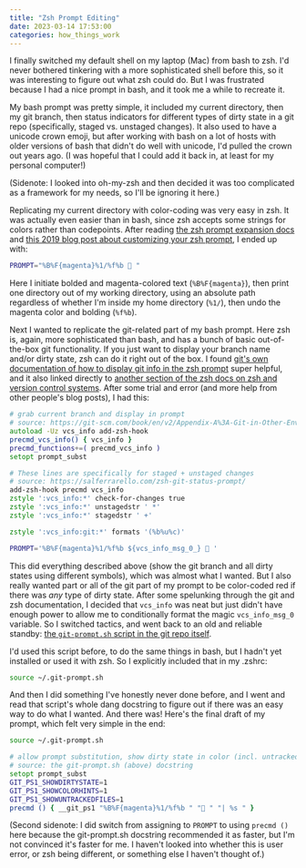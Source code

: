 ```yaml
---
title: "Zsh Prompt Editing"
date: 2023-03-14 17:53:00
categories: how_things_work
---
```


I finally switched my default shell on my laptop (Mac) from bash to zsh. I'd never bothered tinkering with a more sophisticated shell before this, so it was interesting to figure out what zsh could do. But I was frustrated because I had a nice prompt in bash, and it took me a while to recreate it.

My bash prompt was pretty simple, it included my current directory, then my git branch, then status indicators for different types of dirty state in a git repo (specifically, staged vs. unstaged changes). It also used to have a unicode crown emoji, but after working with bash on a lot of hosts with older versions of bash that didn't do well with unicode, I'd pulled the crown out years ago. (I was hopeful that I could add it back in, at least for my personal computer!)

(Sidenote: I looked into oh-my-zsh and then decided it was too complicated as a framework for my needs, so I'll be ignoring it here.)

Replicating my current directory with color-coding was very easy in zsh. It was actually even easier than in bash, since zsh accepts some strings for colors rather than codepoints. After reading [the zsh prompt expansion docs](https://zsh.sourceforge.io/Doc/Release/Prompt-Expansion.html#Prompt-Expansion) and [this 2019 blog post about customizing your zsh prompt](https://scriptingosx.com/2019/07/moving-to-zsh-06-customizing-the-zsh-prompt/), I ended up with:

```zsh
PROMPT="%B%F{magenta}%1/%f%b 👑 "

```

Here I initiate bolded and magenta-colored text (`%B%F{magenta}`), then print one directory out of my working directory, using an absolute path regardless of whether I'm inside my home directory (`%1/`), then undo the magenta color and bolding (`%f%b`).

Next I wanted to replicate the git-related part of my bash prompt. Here zsh is, again, more sophisticated than bash, and has a bunch of basic out-of-the-box git functionality. If you just want to display your branch name and/or dirty state, zsh can do it right out of the box. I found [git's own documentation of how to display git info in the zsh prompt](https://git-scm.com/book/en/v2/Appendix-A%3A-Git-in-Other-Environments-Git-in-Zsh) super helpful, and it also linked directly to [another section of the zsh docs on zsh and version control systems](https://zsh.sourceforge.io/Doc/Release/User-Contributions.html#Version-Control-Information). After some trial and error (and more help from other people's blog posts), I had this:

```zsh
# grab current branch and display in prompt
# source: https://git-scm.com/book/en/v2/Appendix-A%3A-Git-in-Other-Environments-Git-in-Zsh
autoload -Uz vcs_info add-zsh-hook
precmd_vcs_info() { vcs_info }
precmd_functions+=( precmd_vcs_info )
setopt prompt_subst

# These lines are specifically for staged + unstaged changes
# source: https://salferrarello.com/zsh-git-status-prompt/
add-zsh-hook precmd vcs_info
zstyle ':vcs_info:*' check-for-changes true
zstyle ':vcs_info:*' unstagedstr ' *'
zstyle ':vcs_info:*' stagedstr ' +'

zstyle ':vcs_info:git:*' formats '(%b%u%c)'

PROMPT='%B%F{magenta}%1/%f%b ${vcs_info_msg_0_} 👑 '
```

This did everything described above (show the git branch and all dirty states using different symbols), which was almost what I wanted. But I also really wanted part or all of the git part of my prompt to be color-coded red if there was _any_ type of dirty state. After some spelunking through the git and zsh documentation, I decided that `vcs_info` was neat but just didn't have enough power to allow me to conditionally format the magic `vcs_info_msg_0` variable. So I switched tactics, and went back to an old and reliable standby: [the `git-prompt.sh` script in the git repo itself](https://github.com/git/git/blob/master/contrib/completion/git-prompt.sh).

I'd used this script before, to do the same things in bash, but I hadn't yet installed or used it with zsh. So I explicitly included that in my .zshrc:

```zsh
source ~/.git-prompt.sh
```

And then I did something I've honestly never done before, and I went and read that script's whole dang docstring to figure out if there was an easy way to do what I wanted. And there was! Here's the final draft of my prompt, which felt very simple in the end:

```zsh
source ~/.git-prompt.sh

# allow prompt substitution, show dirty state in color (incl. untracked files), define prompt
# source: the git-prompt.sh (above) docstring
setopt prompt_subst
GIT_PS1_SHOWDIRTYSTATE=1
GIT_PS1_SHOWCOLORHINTS=1
GIT_PS1_SHOWUNTRACKEDFILES=1
precmd () { __git_ps1 "%B%F{magenta}%1/%f%b " "👑 " "| %s " }
```

(Second sidenote: I did switch from assigning to `PROMPT` to using `precmd ()` here because the git-prompt.sh docstring recommended it as faster, but I'm not convinced it's faster for me. I haven't looked into whether this is user error, or zsh being different, or something else I haven't thought of.)